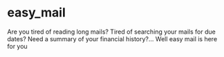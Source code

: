 # easy_mail
Are you tired of reading long mails? Tired of searching your mails for due dates? Need a summary of your financial history?... Well easy mail is here for you 
